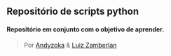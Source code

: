 ## Repositório de scripts python
#### Repositório em conjunto com o objetivo de aprender.
> Por [Andyzoka](https://github.com/Andyzoka) & [Luiz Zamberlan](https://github.com/LuiZamberlan)
